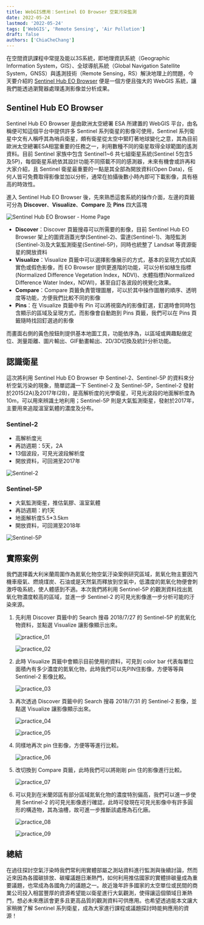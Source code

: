 ```yaml
---
title: WebGIS應用：Sentinel EO Browser 空氣污染監測
date: 2022-05-24
lastmod: '2022-05-24'
tags: ['WebGIS', 'Remote Sensing', 'Air Pollution']
draft: false
authors: ['ChiaCheChang']
---
```


在空間資訊課程中常提及能以3S系統，即地理資訊系統（Geographic Information System，GIS）、全球導航系統（Global Navigation Satellite System，GNSS）與遙測技術（Remote Sensing，RS）解決地理上的問題，今天要介紹的 [Sentinel Hub EO Browser](https://apps.sentinel-hub.com/eo-browser/) 便是一個方便且強大的 WebGIS 系統，讓我們能透過瀏覽器處理遙測影像並分析成果。

## Sentinel Hub EO Browser

Sentinel Hub EO Browser 是由歐洲太空總署 ESA 所建置的 WebGIS 平台，由名稱便可知這個平台中提供許多 Sentinel 系列衛星的影像可使用，Sentinel 系列衛星中文有人稱呼其為哨兵衛星，頗有衛星從太空中緊盯著地球變化之意，其為目前歐洲太空總署ESA相當重要的任務之一，利用數種不同的衛星取得全球範圍的遙測資料。目前 Sentinel 家族中包含 Sentinel1~6 共七組衛星系統(Sentinel 5包含5及5P)，每個衛星系統依其設計功能不同搭載不同的感測器，未來有機會或許再和大家介紹，且 Sentinel 衛星最重要的一點是其全部為開放資料(Open Data)，任何人皆可免費取得影像並加以分析，通常在拍攝後數小時內即可下載影像，具有極高的時效性。

進入 Sentinel Hub EO Browser 後，先來熟悉這套系統的操作介面，左邊的頁籤可分為 **Discover**、**Visualize**、**Compare** 及 **Pins** 四大區塊

![Sentinel Hub EO Browser - Home Page](/static/images/202205/Sentinel_EO_Browser/home_page.png)

- **Discover**：Discover 頁籤搜尋可以所需要的影像，目前 Sentinel Hub EO Browser 架上的圖資涵蓋光學(Sentinel-2)、雷達(Sentinel-1)、海陸監測(Sentinel-3)及大氣監測衛星(Sentinel-5P)，同時也統整了 Landsat 等資源衛星的開放資料
- **Visualize**：Visualize 頁籤中可以選擇影像展示的方式，基本的呈現方式如真實色或假色影像，而 EO Browser 提供更進階的功能，可以分析如植生指標(Normalized Difference Vegetation Index，NDVI)、水體指標(Normalized Difference Water Index，NDWI)，甚至自訂各波段的視覺化效果。
- **Compare**：Compare 頁籤負責管理圖層，可以於其中操作圖層的順序、透明度等功能，方便我們比較不同的影像
- **Pins**：在 Visualize 頁籤中有 Pin 可以將視窗內的影像釘選，釘選時會同時包含顯示的區域及呈現方式，而影像會自動跑到 Pins 頁籤，我們可以在 Pins 頁籤隨時找回釘選過的影像

而畫面右側的黃色按鈕則提供基本地圖工具，功能依序為，以區域或興趣點做定位、測量距離、圖片輸出、GIF動畫輸出、2D/3D切換及統計分析功能。

## 認識衛星

這次將利用 Sentinel Hub EO Browser 中 Sentinel-2、Sentinel-5P 的資料來分析空氣污染的現象，簡單認識一下 Sentinel-2 及 Sentinel-5P，Sentinel-2 發射於2015(2A)及2017年(2B)，是高解析度的光學衛星，可見光波段的地面解析度為10m，可以用來辨識土地利用；Sentinel-5P 則是大氣監測衛星，發射於2017年，主要用來追蹤溫室氣體的濃度及分布。

### Sentinel-2

- 高解析度光
- 再訪週期：5天，2A
- 13個波段，可見光波段解析度
- 開放資料，可回溯至2017年

![Sentinel-2](/static/images/202205/Sentinel_EO_Browser/Sentinel_2.png)

### Sentinel-5P

- 大氣監測衛星，推估氣膠、溫室氣體
- 再訪週期：約1天
- 地面解析度5.5*3.5km
- 開放資料，可回溯至2018年

![Sentinel-5P](/static/images/202205/Sentinel_EO_Browser/Sentinel_5P.png)

## 實際案例

我們選擇義大利米蘭周圍作為氮氧化物空氣汙染案例研究區域，氮氧化物主要因汽機車廢氣、燃燒煤炭、石油或是天然氣而釋放到空氣中，低濃度的氮氧化物便會刺激呼吸系統，使人體感到不適。本次我們將利用 Sentinel-5P 的觀測資料找出氮氧化物濃度較高的區域，並進一步 Sentinel-2 的可見光影像進一步分析可能的汙染來源。

1. 先利用 Discover 頁籤中的 Search 搜尋 2018/7/27 的 Sentinel-5P 的氮氧化物資料，並點選 Visualize 讓影像顯示出來。

    ![practice_01](/static/images/202205/Sentinel_EO_Browser/practice_01.png)

    ![practice_02](/static/images/202205/Sentinel_EO_Browser/practice_02.png)

2. 此時 Visualize 頁籤中會顯示目前使用的資料，可見到 color bar 代表每單位面積內有多少濃度的氮氧化物，此時我們可以先PIN住影像，方便等等與 Sentinel-2 影像比較。

    ![practice_03](/static/images/202205/Sentinel_EO_Browser/practice_03.png)

3. 再次透過 Discover 頁籤中的 Search 搜尋 2018/7/31 的 Sentinel-2 影像，並點選 Visualize 讓影像顯示出來。

    ![practice_04](/static/images/202205/Sentinel_EO_Browser/practice_04.png)

    ![practice_05](/static/images/202205/Sentinel_EO_Browser/practice_05.png)

4. 同樣地再次 pin 住影像，方便等等進行比較。

    ![practice_06](/static/images/202205/Sentinel_EO_Browser/practice_06.png)

5. 改切換到 Compare 頁籤，此時我們可以將剛剛 pin 住的影像進行比較。

    ![practice_07](/static/images/202205/Sentinel_EO_Browser/practice_07.png)

6. 可以見到在米蘭郊區有部分區域氮氧化物的濃度特別偏高，我們可以進一步使用 Sentinel-2 的可見光影像進行確認，此時可發現在可見光影像中有許多圓形的構造物，其為油槽，故可進一步推斷該處應為石化廠。

    ![practice_08](/static/images/202205/Sentinel_EO_Browser/practice_08.png)

    ![practice_09](/static/images/202205/Sentinel_EO_Browser/practice_09.png)

## 總結

在過往探討空氣汙染時我們常利用實體部屬之測站資料進行監測與後續討論，然而近來因為各國碳排放、碳權議題日漸熱門，如何利用推估國家的實體排碳量成為重要議題，也常成為各國角力的議題之一。故近幾年許多國家的太空單位或民間的商業公司投入相當豐厚的資源希望能以衛星進行大氣觀測，使得讓這個領域日漸熱門，想必未來應該會更多且更高品質的觀測資料可供應用。也希望透過能本文讓大家稍微了解 Sentinel 系列衛星，成為大家進行課程或議題探討時能夠應用的資源！
